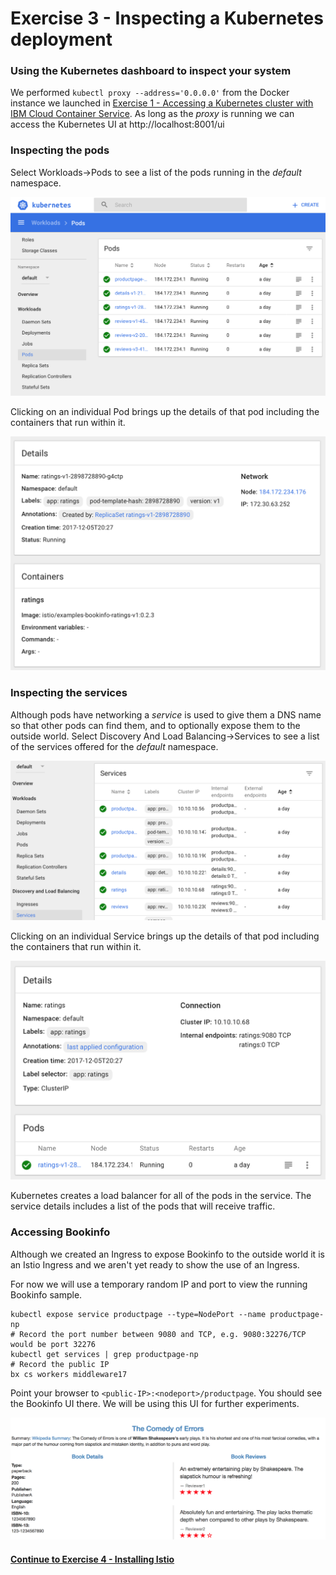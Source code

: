 # Exercise 3 - Inspecting a Kubernetes deployment

### Using the Kubernetes dashboard to inspect your system

We performed `kubectl proxy --address='0.0.0.0'` from the Docker instance we launched in [Exercise 1 - Accessing a Kubernetes cluster with IBM Cloud Container Service](../exercise-1/README.md).  As long as the _proxy_ is running we can access the Kubernetes UI at http://localhost:8001/ui

### Inspecting the pods

Select Workloads->Pods to see a list of the pods running in the _default_ namespace.

![Web UI Pods list](pods.png)

Clicking on an individual Pod brings up the details of that pod including the containers that run within it.

![Web UI Pod details](pod-details.png)

### Inspecting the services

Although pods have networking a _service_ is used to give them a DNS name so that other pods can find them,
and to optionally expose them to the outside world.  Select Discovery And Load Balancing->Services to see a list of the services
offered for the _default_ namespace.

![Web UI Services list](services.png)

Clicking on an individual Service brings up the details of that pod including the containers that run within it.

![Web UI Service details](service-details.png)

Kubernetes creates a load balancer for all of the pods in the service.  The service details includes a list
of the pods that will receive traffic.

### Accessing Bookinfo

Although we created an Ingress to expose Bookinfo to the outside world it is an Istio Ingress and we aren't
yet ready to show the use of an Ingress.

For now we will use a temporary random IP and port to view the running Bookinfo sample.

```
kubectl expose service productpage --type=NodePort --name productpage-np
# Record the port number between 9080 and TCP, e.g. 9080:32276/TCP would be port 32276
kubectl get services | grep productpage-np
# Record the public IP
bx cs workers middleware17
```

Point your browser to `<public-IP>:<nodeport>/productpage`.  You should see the Bookinfo UI there.  We will be
using this UI for further experiments.

<!--
Any web services on any pod can be exposed locally.  The Docker instance running the tutorial environment has port 8080 exposed.  Let's 

```
# localhost:8080 will respond as if it was productpage-v1:9080
kubectl port-forward productpage-v1-150936620-xv1j3 8080:9080
curl localhost:8080
```

Unfortunately the browser can't see productpage because the port-forward binds to 127.0.0.1, not 0.0.0.0.

-->

![Bookinfo Web UI](bookinfo.png)


#### [Continue to Exercise 4 - Installing Istio](../exercise-4/README.md)